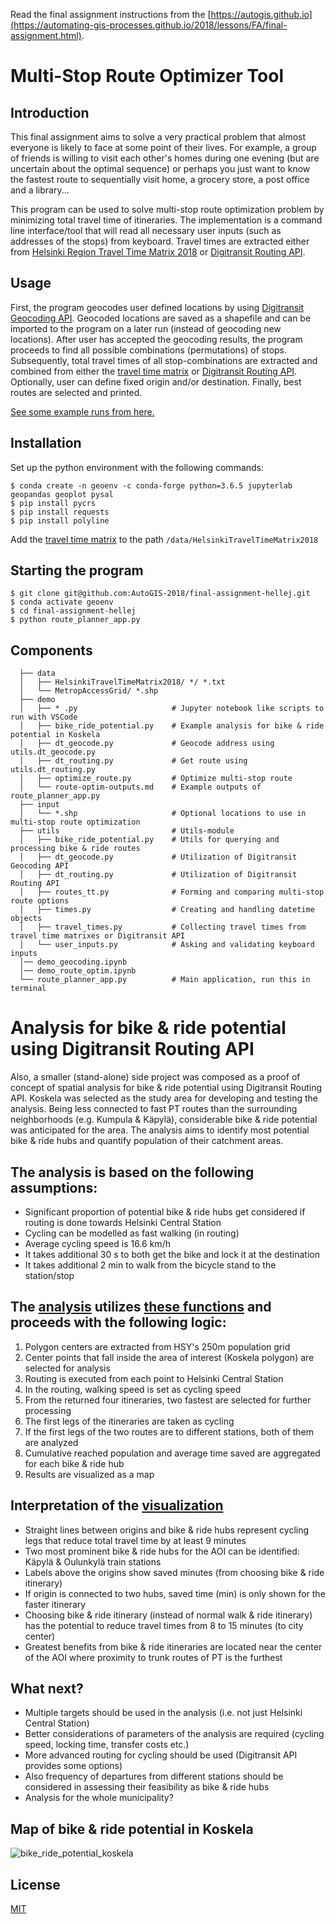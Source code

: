 Read the final assignment instructions from the [https://autogis.github.io](https://automating-gis-processes.github.io/2018/lessons/FA/final-assignment.html).

# Multi-Stop Route Optimizer Tool
## Introduction
This final assignment aims to solve a very practical problem that almost everyone is likely to face at some point of their lives. For example, a group of friends is willing to visit each other's homes during one evening (but are uncertain about the optimal sequence) or perhaps you just want to know the fastest route to sequentially visit home, a grocery store, a post office and a library... 

This program can be used to solve multi-stop route optimization problem by minimizing total travel time of itineraries. The implementation is a command line interface/tool that will read all necessary user inputs (such as addresses of the stops) from keyboard. Travel times are extracted either from [Helsinki Region Travel Time Matrix 2018](https://blogs.helsinki.fi/accessibility/helsinki-region-travel-time-matrix-2018/) or [Digitransit Routing API](https://digitransit.fi/en/developers/apis/1-routing-api/). 

## Usage
First, the program geocodes user defined locations by using [Digitransit Geocoding API](https://digitransit.fi/en/developers/apis/2-geocoding-api/). Geocoded locations are saved as a shapefile and can be imported to the program on a later run (instead of geocoding new locations). After user has accepted the geocoding results, the program proceeds to find all possible combinations (permutations) of stops. Subsequently, total travel times of all stop-combinations are extracted and combined from either the [travel time matrix](https://blogs.helsinki.fi/accessibility/helsinki-region-travel-time-matrix-2018/) or [Digitransit Routing API](https://digitransit.fi/en/developers/apis/1-routing-api/). Optionally, user can define fixed origin and/or destination. Finally, best routes are selected and printed. 

[See some example runs from here.](demo/route-optim-outputs.md)

## Installation
Set up the python environment with the following commands:
```
$ conda create -n geoenv -c conda-forge python=3.6.5 jupyterlab geopandas geoplot pysal
$ pip install pycrs
$ pip install requests
$ pip install polyline
```
Add the [travel time matrix](https://blogs.helsinki.fi/accessibility/helsinki-region-travel-time-matrix-2018/)
 to the path `/data/HelsinkiTravelTimeMatrix2018`

## Starting the program
```
$ git clone git@github.com:AutoGIS-2018/final-assignment-hellej.git
$ conda activate geoenv
$ cd final-assignment-hellej
$ python route_planner_app.py
```

## Components
``` 
  ├── data
  │   ├── HelsinkiTravelTimeMatrix2018/ */ *.txt     
  │   └── MetropAccessGrid/ *.shp
  ├── demo 
  │   ├── * .py                     # Jupyter notebook like scripts to run with VSCode
  │   ├── bike_ride_potential.py    # Example analysis for bike & ride potential in Koskela
  │   ├── dt_geocode.py             # Geocode address using utils.dt_geocode.py
  │   ├── dt_routing.py             # Get route using utils.dt_routing.py
  │   ├── optimize_route.py         # Optimize multi-stop route
  │   └── route-optim-outputs.md    # Example outputs of route_planner_app.py
  ├── input
  │   └── *.shp                     # Optional locations to use in multi-stop route optimization
  ├── utils                         # Utils-module
  │   ├── bike_ride_potential.py    # Utils for querying and processing bike & ride routes
  │   ├── dt_geocode.py             # Utilization of Digitransit Geocoding API
  │   ├── dt_routing.py             # Utilization of Digitransit Routing API
  │   ├── routes_tt.py              # Forming and comparing multi-stop route options
  │   ├── times.py                  # Creating and handling datetime objects
  │   ├── travel_times.py           # Collecting travel times from travel time matrixes or Digitransit API
  │   └── user_inputs.py            # Asking and validating keyboard inputs
  │── demo_geocoding.ipynb
  │── demo_route_optim.ipynb
  └── route_planner_app.py          # Main application, run this in terminal
```

# Analysis for bike & ride potential using Digitransit Routing API 
Also, a smaller (stand-alone) side project was composed as a proof of concept of spatial analysis for bike & ride potential using Digitransit Routing API. Koskela was selected as the study area for developing and testing the analysis. Being less connected to fast PT routes than the surrounding neighborhoods (e.g. Kumpula & Käpylä), considerable bike & ride potential was anticipated for the area. The analysis aims to identify most potential bike & ride hubs and quantify population of their catchment areas.

## The analysis is based on the following assumptions:
* Significant proportion of potential bike & ride hubs get considered if routing is done towards Helsinki Central Station
* Cycling can be modelled as fast walking (in routing)
* Average cycling speed is 16.6 km/h
* It takes additional 30 s to both get the bike and lock it at the destination
* It takes additional 2 min to walk from the bicycle stand to the station/stop

## The [analysis](demo/bike_ride_potential.py) utilizes [these functions](utils/bike_ride_potential.py) and proceeds with the following logic:
1) Polygon centers are extracted from HSY's 250m population grid
2) Center points that fall inside the area of interest (Koskela polygon) are selected for analysis
3) Routing is executed from each point to Helsinki Central Station
4) In the routing, walking speed is set as cycling speed
5) From the returned four itineraries, two fastest are selected for further processing
6) The first legs of the itineraries are taken as cycling
7) If the first legs of the two routes are to different stations, both of them are analyzed
8) Cumulative reached population and average time saved are aggregated for each bike & ride hub
9) Results are visualized as a map

## Interpretation of the [visualization](#map-of-bike-&-ride-potential-in-Koskela)
* Straight lines between origins and bike & ride hubs represent cycling legs that reduce total travel time by at least 9 minutes
* Two most prominent bike & ride hubs for the AOI can be identified: Käpylä & Oulunkylä train stations
* Labels above the origins show saved minutes (from choosing bike & ride itinerary)
* If origin is connected to two hubs, saved time (min) is only shown for the faster itinerary
* Choosing bike & ride itinerary (instead of normal walk & ride itinerary) has the potential to reduce travel times from 8 to 15 minutes (to city center)
* Greatest benefits from bike & ride itineraries are located near the center of the AOI where proximity to trunk routes of PT is the furthest

## What next?
* Multiple targets should be used in the analysis (i.e. not just Helsinki Central Station)
* Better considerations of parameters of the analysis are required (cycling speed, locking time, transfer costs etc.)
* More advanced routing for cycling should be used (Digitransit API provides some options)
* Also frequency of departures from different stations should be considered in assessing their feasibility as bike & ride hubs
* Analysis for the whole municipality?

## Map of bike & ride potential in Koskela
![bike_ride_potential_koskela](demo/output/koskela_br.png)

## License
[MIT](LICENSE)
